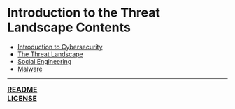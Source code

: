 # Introduction to the Threat Landscape Contents
- [Introduction to Cybersecurity](https://github.com/ryancranie/cybersecurity-osint/blob/main/Notes/Introduction%20to%20the%20Threat%20Landscape/Introduction%20to%20Cybersecurity.md)
- [The Threat Landscape](https://github.com/ryancranie/cybersecurity-osint/blob/main/Notes/Introduction%20to%20the%20Threat%20Landscape/The%20Threat%20Landscape.md)
- [Social Engineering](https://github.com/ryancranie/cybersecurity-osint/blob/main/Notes/Introduction%20to%20the%20Threat%20Landscape/Social%20Engineering.md)
- [Malware](https://github.com/ryancranie/cybersecurity-osint/blob/main/Notes/Introduction%20to%20the%20Threat%20Landscape/Malware.md)

---
<font size=3><b>[README](https://github.com/ryancranie/cybersecurity-osint/blob/main/README.md)<br>
[LICENSE](https://github.com/ryancranie/cybersecurity-osint/blob/main/LICENSE)</b></font>